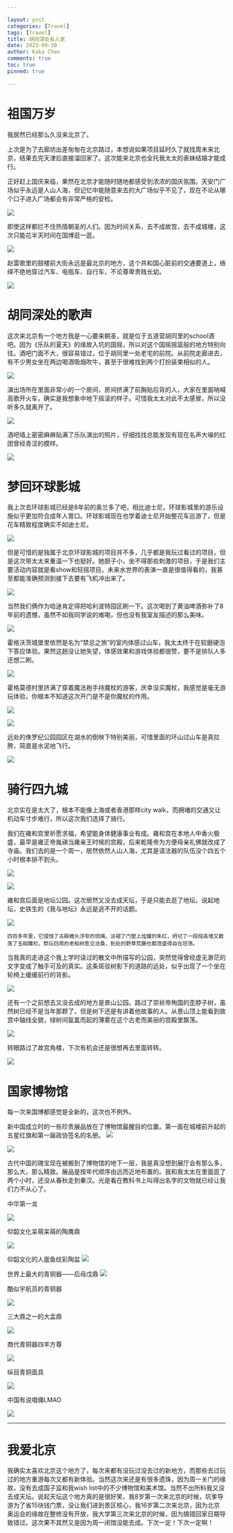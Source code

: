 ```yaml
---

layout: post
categories: [Travel]
tags: [Travel]
title: 胡同深处有人家
date: 2023-09-30
author: Kaka Chen
comments: true
toc: true
pinned: true

---
```


# 祖国万岁

我居然已经那么久没来北京了。

上次是为了去廊坊出差匆匆在北京路过，本想说如果项目延时久了就找周末来北京，结果去完天津后直接溜回家了。这次能来北京也全托我太太的表妹结婚才能成行。

正好赶上国庆来临，果然在北京才能随时随地都感受到浓浓的国庆氛围。天安门广场似乎永远是人山人海，但记忆中能随意来去的大广场似乎不见了，现在不论从哪个口子进入广场都会有非常严格的安检。

![](https://raw.githubusercontent.com/kakack/kakack.github.io/master/_images/bj3.jpg)

即使这样都拦不住热情朝圣的人们。因为时间关系，去不成故宫，去不成城楼，这次只能花半天时间在国博逛一逛。

![](https://raw.githubusercontent.com/kakack/kakack.github.io/master/_images/bj2.jpg)

赵雷歌里的鼓楼前大街永远是最北京的地方，这个共和国心脏前的交通要道上，络绎不绝地穿过汽车、电瓶车、自行车，不论尊卑贵贱长幼。

![](https://raw.githubusercontent.com/kakack/kakack.github.io/master/_images/bj1.jpg)

# 胡同深处的歌声

这次来北京有一个地方我是一心要来朝圣，就是位于五道营胡同里的school酒吧。因为《乐队的夏天》的缘故入坑的国摇，所以对这个国摇摇篮般的地方特别向往。酒吧门面不大，很容易错过，位于胡同里一处老宅的前院。从前院走廊进去，有不少男女坐在两边喝酒吸烟吹牛，甚至于很难找到两个打扮装束相似的人。

![](https://raw.githubusercontent.com/kakack/kakack.github.io/master/_images/bj4.jpg)

演出场所在里面非常小的一个房间，房间挤满了前胸贴后背的人，大家在里面呐喊高歌开火车，确实是我想象中地下摇滚的样子。可惜我太太对此不太感冒，所以没听多久就离开了。

![](https://raw.githubusercontent.com/kakack/kakack.github.io/master/_images/bj5.jpg)

酒吧墙上密密麻麻贴满了乐队演出的照片，仔细找找总能发现有现在名声大噪的红团曾经青涩的模样。

![](https://raw.githubusercontent.com/kakack/kakack.github.io/master/_images/bj30.jpg)

# 梦回环球影城

我上次去环球影城已经是8年前的奥兰多了吧，相比迪士尼，环球影城里的游乐设施似乎更加符合成年人胃口。环球影城现在也学着迪士尼开始整花车巡游了，但是花车精致程度确实不如迪士尼。

![](https://raw.githubusercontent.com/kakack/kakack.github.io/master/_images/bj11.jpg)

但是可惜的是独属于北京环球影城的项目并不多，几乎都是我玩过看过的项目，但是这次带太太来重温一下也挺好。她胆子小，坐不得那些刺激的项目，于是我们主要活动内容就是看show和轻摇项目。未来水世界的表演一直是很值得看的，我甚至都能准确预测到接下去要有飞机冲出来了。

![](https://raw.githubusercontent.com/kakack/kakack.github.io/master/_images/bj10.jpg)

当然我们俩作为哈迷肯定得把哈利波特园区刷一下。这次喝到了黄油啤酒弥补了8年前的遗憾，虽然不如我同学说的难喝，但也没有我室友描述的那么美味。

![](https://raw.githubusercontent.com/kakack/kakack.github.io/master/_images/bj9.jpg)

霍格沃茨城堡里依然是名为“禁忌之旅”的室内体感过山车，我太太终于在软磨硬泡下答应体验。果然这趟没让她失望，体感效果和游戏体验都很赞，要不是排队人多还想二刷。

![](https://raw.githubusercontent.com/kakack/kakack.github.io/master/_images/bj6.jpg)

霍格莫德村里挤满了穿着魔法袍手持魔杖的游客，庆幸没买魔杖，我感觉是毫无游玩体验，你根本不知道这次开门是不是你魔杖的作用。

![](https://raw.githubusercontent.com/kakack/kakack.github.io/master/_images/bj7.jpg)

![](https://raw.githubusercontent.com/kakack/kakack.github.io/master/_images/bj8.jpg)

远处的侏罗纪公园园区在湖水的倒映下特别美丽，可惜里面的环山过山车是真拉胯，简直是水泥地飞行。

![](https://raw.githubusercontent.com/kakack/kakack.github.io/master/_images/bj12.jpg)

# 骑行四九城

北京实在是太大了，根本不能像上海或者香港那样city walk，而拥堵的交通又让机动车寸步难行，所以这次我们选择了骑行。

我们在雍和宫里祈愿求福，希望能身体健康事业有成。雍和宫在本地人中香火极盛，最早是雍正帝胤禛当雍亲王时候的宫殿，后来乾隆帝为方便母亲礼佛就改成了寺庙。我们去的是一个周一，居然依然人山人海，尤其是请法器的队伍没个四五个小时根本排不到头。

![](https://raw.githubusercontent.com/kakack/kakack.github.io/master/_images/bj13.jpg)

![](https://raw.githubusercontent.com/kakack/kakack.github.io/master/_images/bj17.jpg)

雍和宫后面是地坛公园。这次居然又没去成天坛，于是只能去逛了地坛。说起地坛，史铁生的《我与地坛》永远是逃不开的话题。

![](https://raw.githubusercontent.com/kakack/kakack.github.io/master/_images/bj14.jpg)

`四百多年里，它侵蚀了古殿檐头浮夸的琉璃，淡褪了门壁上炫耀的朱红，坍圮了一段段高墙又散落了玉砌雕栏，祭坛四周的老柏树愈见沧桑，到处的野草荒藤也都茂盛得自在坦荡。`

当我真的走进这个我上学时读过的散文中所描写的公园，突然觉得曾经虚无渺茫的文字变成了触手可及的真实。这条斑驳树影下的道路的远处，似乎出现了一个坐在轮椅上缓缓前行的背影。

![](https://raw.githubusercontent.com/kakack/kakack.github.io/master/_images/bj15.jpg)

还有一个之前想去又没去成的地方是景山公园。路过了崇祯帝殉国的歪脖子树，虽然树已经不是当年那颗了，但是树下还是有讲着他故事的人。从景山顶上能看到故宫中轴线全貌，绿树间氤氲而起的薄雾在这个古老而美丽的宫殿里飘荡。

![](https://raw.githubusercontent.com/kakack/kakack.github.io/master/_images/bj16.jpg)

转眼路过了故宫角楼，下次有机会还是很想再去里面转转。

![](https://raw.githubusercontent.com/kakack/kakack.github.io/master/_images/bj18.jpg)

# 国家博物馆

每一次来国博都感觉是全新的，这次也不例外。

新中国成立时的一些珍贵展品放在了博物馆最醒目的位置。第一面在城楼前升起的五星红旗和第一届政协签名的名册。
![](https://raw.githubusercontent.com/kakack/kakack.github.io/master/_images/bj19.jpg)

![](https://raw.githubusercontent.com/kakack/kakack.github.io/master/_images/bj20.jpg)

古代中国的瑰宝现在被搬到了博物馆的地下一层，我是真没想到展厅会有那么多，那么大，那么精致。展品是按年代顺序由远而近地布置的。我和我太太在里面逛了两个小时，还没从春秋走到秦汉。光是看在教科书上叫得出名字的文物就已经让我们力不从心了。

中华第一龙

![](https://raw.githubusercontent.com/kakack/kakack.github.io/master/_images/bj21.jpg)

仰韶文化呆萌呆萌的陶鹰鼎

![](https://raw.githubusercontent.com/kakack/kakack.github.io/master/_images/bj22.jpg)

仰韶文化的人面鱼纹彩陶盆
![](https://raw.githubusercontent.com/kakack/kakack.github.io/master/_images/bj23.jpg)

世界上最大的青铜器——后母戊鼎
![](https://raw.githubusercontent.com/kakack/kakack.github.io/master/_images/bj24.jpg)

酷似宇航员的青铜器

![](https://raw.githubusercontent.com/kakack/kakack.github.io/master/_images/bj25.jpg)

三大鼎之一的大盂鼎

![](https://raw.githubusercontent.com/kakack/kakack.github.io/master/_images/bj26.jpg)

商代青铜器四羊方尊

![](https://raw.githubusercontent.com/kakack/kakack.github.io/master/_images/bj27.jpg)

纵目青铜面具

![](https://raw.githubusercontent.com/kakack/kakack.github.io/master/_images/bj28.jpg)

中国有说唱俑LMAO

![](https://raw.githubusercontent.com/kakack/kakack.github.io/master/_images/bj29.jpg)

---

# 我爱北京

我确实太喜欢北京这个地方了，每次来都有没玩过没去过的新地方，而那些去过玩过的地方重游每次又都有新体验。当然这次来还是有很多遗珠，因为周一关门的缘故，没有去成国子监和我wish list中的不少博物馆和美术馆。当然不出所料我又没去成天坛。说起天坛这个地方真的是很好笑，我8岁第一次来北京的时候，坑爹导游为了省15块钱门票，没让我们进到景区核心，我16岁第二次来北京，因为北京奥运会的缘故在整修没有开放，我大学第三次来北京的时候，因为搞错回家日期导致错过。这次果不其然又是因为周一闭馆没能去成。下次一定！下次一定啊！